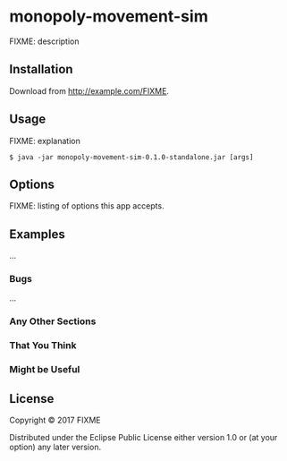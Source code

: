 # monopoly-movement-sim

FIXME: description

## Installation

Download from http://example.com/FIXME.

## Usage

FIXME: explanation

    $ java -jar monopoly-movement-sim-0.1.0-standalone.jar [args]

## Options

FIXME: listing of options this app accepts.

## Examples

...

### Bugs

...

### Any Other Sections
### That You Think
### Might be Useful

## License

Copyright © 2017 FIXME

Distributed under the Eclipse Public License either version 1.0 or (at
your option) any later version.
